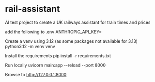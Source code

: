 # rail-assistant
AI test project to create a UK railways assistant for train times and prices

add the following to .env
ANTHROPIC_API_KEY=<your api key>

Create a venv using 3.12 (as some packages not available for 3.13)
python3.12 -m venv venv

Install the requirements
pip install -r requirements.txt

Run locally
uvicorn main:app --reload --port 8000

Browse to http://127.0.0.1:8000
